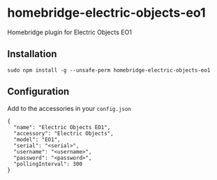 # homebridge-electric-objects-eo1
Homebridge plugin for Electric Objects EO1

## Installation
`sudo npm install -g --unsafe-perm homebridge-electric-objects-eo1`

## Configuration
Add to the accessories in your `config.json`
```
{
  "name": "Electric Objects EO1",
  "accessory": "Electric Objects",
  "model": "EO1",
  "serial": "<serial>",
  "username": "<username>",
  "password": "<password>",
  "pollingInterval": 300
}
```
